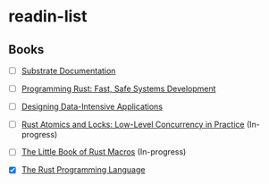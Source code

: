 # readin-list

## Books
- [ ] [Substrate Documentation](https://docs.substrate.io/fundamentals/)
- [ ] [Programming Rust: Fast, Safe Systems Development](http://bzz.wallizard.com:8081/share/books/RUST/Programming%20Rust%202nd%20Edition.pdf) 
- [ ] [Designing Data-Intensive Applications](https://raw.githubusercontent.com/ms2ag16/Books/master/Designing%20Data-Intensive%20Applications%20-%20Martin%20Kleppmann.pdf)
- [ ] [Rust Atomics and Locks: Low-Level Concurrency in Practice](https://marabos.nl/atomics/) (In-progress)
- [ ] [The Little Book of Rust Macros](https://danielkeep.github.io/tlborm/book/index.html) (In-progress)
- [x] [The Rust Programming Language](https://doc.rust-lang.org/book/)





<!--
## Papers
- [ ] [Ethan Buchman's Tendermint Paper](https://github.com/anoushk1234/reading-list/blob/main/papers/Buchman_Ethan_201606_MAsc.pdf)
-->
